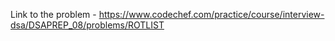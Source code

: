 Link to the problem - https://www.codechef.com/practice/course/interview-dsa/DSAPREP_08/problems/ROTLIST
